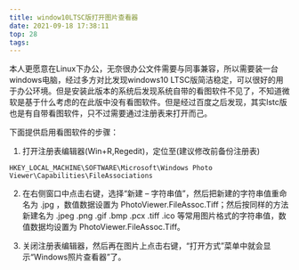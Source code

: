 ```yaml
---
title: window10LTSC版打开图片查看器
date: 2021-09-18 17:38:11
top: 28
tags:
---
```


本人更愿意在Linux下办公，无奈很办公文件需要与同事兼容，所以需要装一台windows电脑，经过多方对比发现windows10 LTSC版简洁稳定，可以很好的用于办公环境。但是安装此版本的系统后发现系统自带的看图软件不见了，不知道微软是基于什么考虑的在此版中没有看图软件。但是经过百度之后发现，其实lstc版也是有自带看图软件，只不过需要通过注册表来打开而己。
<!--more-->
下面提供启用看图软件的步骤：

1. 打开注册表编辑器(Win+R,Regedit)，定位至(建议修改前备份注册表)
```
HKEY_LOCAL_MACHINE\SOFTWARE\Microsoft\Windows Photo Viewer\Capabilities\FileAssociations
```

2. 在右侧窗口中点击右键，选择“新建 – 字符串值”，然后把新建的字符串值重命名为 .jpg ，数值数据设置为 PhotoViewer.FileAssoc.Tiff；然后按同样的方法新建名为 .jpeg .png .gif .bmp .pcx .tiff .ico 等常用图片格式的字符串值，数值数据均设置为 PhotoViewer.FileAssoc.Tiff。

3. 关闭注册表编辑器，然后再在图片上点击右键，“打开方式”菜单中就会显示“Windows照片查看器”了。


